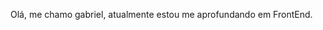 Olá, me chamo gabriel, atualmente estou me aprofundando em FrontEnd.

<!---
gabr7887/gabr7887 is a ✨ special ✨ repository because its `README.md` (this file) appears on your GitHub profile.
You can click the Preview link to take a look at your changes.
--->
